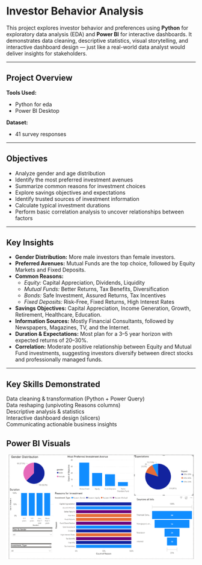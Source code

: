 #  Investor Behavior Analysis

This project explores investor behavior and preferences using **Python** for exploratory data analysis (EDA) and **Power BI** for interactive dashboards. 
It demonstrates data cleaning, descriptive statistics, visual storytelling, and interactive dashboard design — just like a real-world data analyst would deliver insights for stakeholders.

---

##  Project Overview

**Tools Used:**  
- Python for eda  
- Power BI Desktop

**Dataset:**  
- 41 survey responses  

---

## Objectives

- Analyze gender and age distribution
- Identify the most preferred investment avenues
- Summarize common reasons for investment choices
- Explore savings objectives and expectations
- Identify trusted sources of investment information
- Calculate typical investment durations
- Perform basic correlation analysis to uncover relationships between factors

---

##  Key Insights

- **Gender Distribution:** More male investors than female investors.
- **Preferred Avenues:** Mutual Funds are the top choice, followed by Equity Markets and Fixed Deposits.
- **Common Reasons:**  
  - *Equity:* Capital Appreciation, Dividends, Liquidity  
  - *Mutual Funds:* Better Returns, Tax Benefits, Diversification  
  - *Bonds:* Safe Investment, Assured Returns, Tax Incentives  
  - *Fixed Deposits:* Risk-Free, Fixed Returns, High Interest Rates
- **Savings Objectives:** Capital Appreciation, Income Generation, Growth, Retirement, Healthcare, Education.
- **Information Sources:** Mostly Financial Consultants, followed by Newspapers, Magazines, TV, and the Internet.
- **Duration & Expectations:** Most plan for a 3–5 year horizon with expected returns of 20–30%.
- **Correlation:** Moderate positive relationship between Equity and Mutual Fund investments, suggesting investors diversify between direct stocks and professionally managed funds.

---

## Key Skills Demonstrated

 Data cleaning & transformation (Python + Power Query)  
 Data reshaping (unpivoting Reasons columns)  
 Descriptive analysis & statistics  
 Interactive dashboard design (slicers)  
 Communicating actionable business insights

## Power BI Visuals
![Dashboard Overview](dashboard_visual.png)
